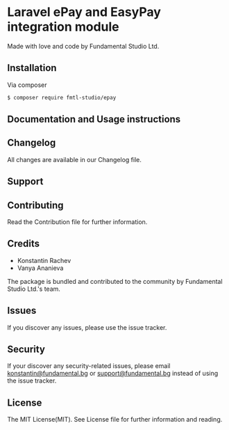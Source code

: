 # Laravel ePay and EasyPay integration module
Made with love and code by Fundamental Studio Ltd.

## Installation

Via composer
``` bash
$ composer require fmtl-studio/epay
```

## Documentation and Usage instructions

## Changelog
All changes are available in our Changelog file.

## Support

## Contributing
Read the Contribution file for further information.

## Credits

- Konstantin Rachev
- Vanya Ananieva

The package is bundled and contributed to the community by Fundamental Studio Ltd.'s team.

## Issues
If you discover any issues, please use the issue tracker.

## Security
If your discover any security-related issues, please email konstantin@fundamental.bg or support@fundamental.bg instead of using the issue tracker.

## License
The MIT License(MIT). See License file for further information and reading.